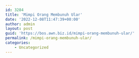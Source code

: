 ```yaml
---
id: 3284
title: 'Mimpi Orang Membunuh Ular'
date: '2022-12-08T11:47:39+00:00'
author: admin
layout: post
guid: 'https://bos.awn.biz.id/mimpi-orang-membunuh-ular/'
permalink: /mimpi-orang-membunuh-ular/
categories:
    - Uncategorized
---
```


